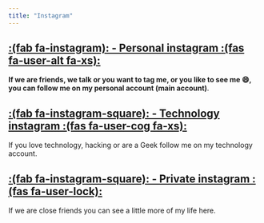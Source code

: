 ```yaml
---
title: "Instagram"
---
```


## [:(fab fa-instagram): - Personal instagram  :(fas fa-user-alt fa-xs):](https://www.instagram.com/gaelkryz)

**If we are friends, we talk or you want to tag me, or you like to see me :smile:, you can follow me on my personal account (main account)**.

## [:(fab fa-instagram-square): - Technology instagram :(fas fa-user-cog fa-xs):](https://www.instagram.com/kyb3rtarre)
If you love technology, hacking or are a Geek follow me on my technology account.

## [:(fab fa-instagram-square): - Private instagram :(fas fa-user-lock):](https://www.instagram.com/gaelkryz.priv)
If we are close friends you can see a little more of my life here.